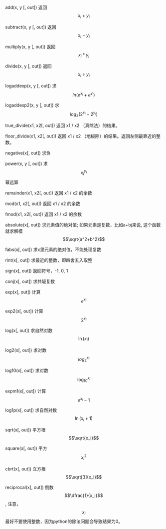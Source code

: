 add\(x, y \[, out\]\)             返回 $$x_i + y_i$$

subtract\(x, y \[, out\]\)     返回 $$x_i - y_i$$

multiply\(x, y \[, out\]\)      返回 $$x_i * y_i$$

divide\(x, y \[, out\]\)         返回 $$x_i \div y_i$$

logaddexp\(x, y \[, out\]\)      求 $$ln(e^{x_i}+e^{y_i})$$

logaddexp2\(x, y \[, out\]\)    求$$log_2{(2^{x_i} + 2^{y_i})}$$

true\_divide\(x1, x2\[, out\]\)     返回 x1 / x2 （真除法）的结果。

floor\_divide\(x1, x2\[, out\]\)    返回 x1 / x2 （地板除）的结果。返回左侧最靠近的整数。

negative\(x\[, out\]\)      求负

power\(x, y \[, out\]\)     求$$x_i^{y_i}$$幂远算

remainder\(x1, x2\[, out\]\)    返回 x1 / x2 的余数

mod\(x1, x2\[, out\]\)             返回 x1 / x2 的余数

fmod\(x1, x2\[, out\]\)           返回 x1 / x2 的余数

absolute\(x\[, out\]\)    求元素值的绝对值; 如果元素是复数，比如a+bj来说,  这个函数就求解模 $$\sqrt{a^2+b^2}$$

fabs\(x\[, out\]\)           求x里元素的绝对值，不能处理复数

rint\(x\[, out\]\)       求最近的整数，即四舍五入取整

sign\(x\[, out\]\)      返回符号，-1, 0, 1

conj\(x\[, out\]\)      求共轭复数

exp\(x\[, out\]\)        计算 $$e^{x_i}$$

exp2\(x\[, out\]\)      计算 $$2^{x_i}$$

log\(x\[, out\]\)         求自然对数 $$\ln(x_i)$$

log2\(x\[, out\]\)       求对数 $$log_2^{x_i}$$

log10\(x\[, out\]\)     求对数 $$\log_{10}^{x_i}$$

expm1\(x\[, out\]\)   计算 $$e^{x_i}-1$$

log1p\(x\[, out\]\)     求自然对数 $$\ln(x_i+1)$$

sqrt\(x\[, out\]\)        平方根$$\sqrt{x_i}$$

square\(x\[, out\]\)   平方$${x_i}^2$$

cbrt\(x\[, out\]\)        立方根 $$\sqrt[3]{x_i}$$

reciprocal\(x\[, out\]\)    倒数$$\dfrac{1}{x_i}$$,  注意，$$x_i$$最好不要使用整数，因为python的除法问题会导致结果为0。

